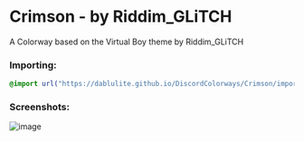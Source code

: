 # Crimson - by Riddim_GLiTCH
A Colorway based on the Virtual Boy theme by Riddim_GLiTCH

### Importing:
```css
@import url("https://dablulite.github.io/DiscordColorways/Crimson/import.css");
```

### Screenshots:
![image](https://github.com/DaBluLite/DiscordColorways/assets/73998678/ec3d194b-8397-4af3-9d49-00770fe1dbc9)
